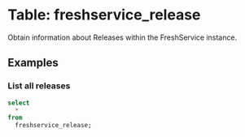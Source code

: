 # Table: freshservice_release

Obtain information about Releases within the FreshService instance.

## Examples

### List all releases

```sql
select
  *
from
  freshservice_release;
```

